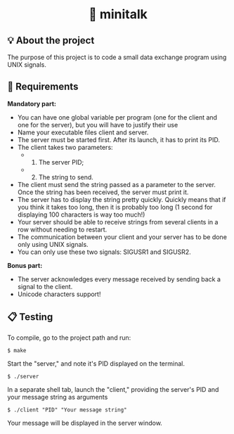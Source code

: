 <h1 align="center">
	💬 minitalk
</h1>

## 💡 About the project

The purpose of this project is to code a small data exchange program using UNIX signals.


## 📝 Requirements

**Mandatory part:**
- You can have one global variable per program (one for the client and one for the server), but you will have to justify their use
- Name your executable files client and server.
- The server must be started first. After its launch, it has to print its PID.
- The client takes two parameters:
	- 1) The server PID;
	- 2) The string to send.
- The client must send the string passed as a parameter to the server. Once the string has been received, the server must print it.
- The server has to display the string pretty quickly. Quickly means that if you think it takes too long, then it is probably too long (1 second for displaying 100 characters is way too much!)
- Your server should be able to receive strings from several clients in a row without needing to restart.
- The communication between your client and your server has to be done only using UNIX signals.
- You can only use these two signals: SIGUSR1 and SIGUSR2.

**Bonus part:**

- The server acknowledges every message received by sending back a signal to the client.
- Unicode characters support!

## 📋 Testing

To compile, go to the project path and run:

```shell
$ make
```

Start the "server," and note it's PID displayed on the terminal.

```shell
$ ./server
```

In a separate shell tab, launch the "client," providing the server's PID and your message string as arguments

```shell
$ ./client "PID" "Your message string"
```

Your message will be displayed in the server window.
